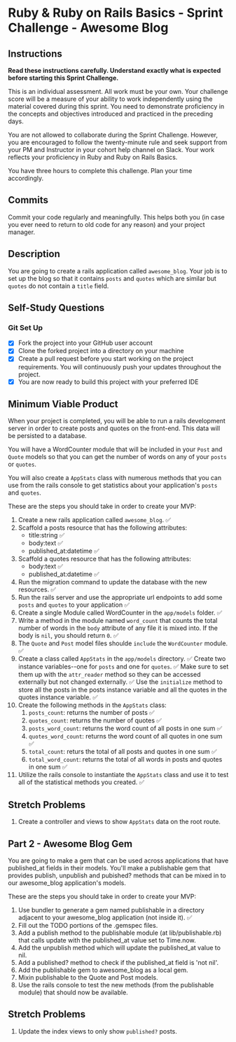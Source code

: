 # Ruby & Ruby on Rails Basics - Sprint Challenge - Awesome Blog

## Instructions

**Read these instructions carefully. Understand exactly what is expected before starting this Sprint Challenge.**

This is an individual assessment. All work must be your own. Your challenge score will be a measure of your ability to work independently using the material covered during this sprint. You need to demonstrate proficiency in the concepts and objectives introduced and practiced in the preceding days.

You are not allowed to collaborate during the Sprint Challenge. However, you are encouraged to follow the twenty-minute rule and seek support from your PM and Instructor in your cohort help channel on Slack. Your work reflects your proficiency in Ruby and Ruby on Rails Basics.

You have three hours to complete this challenge. Plan your time accordingly.

## Commits

Commit your code regularly and meaningfully. This helps both you (in case you ever need to return to old code for any reason) and your project manager.

## Description

You are going to create a rails application called `awesome_blog`. Your job is to set up the blog so that it contains `posts` and `quotes` which are similar but `quotes` do not contain a `title` field.

## Self-Study Questions

### Git Set Up

- [x] Fork the project into your GitHub user account
- [x] Clone the forked project into a directory on your machine
- [x] Create a pull request before you start working on the project requirements. You will continuously push your updates throughout the project.
- [x] You are now ready to build this project with your preferred IDE

## Minimum Viable Product

When your project is completed, you will be able to run a rails development server in order to create posts and quotes on the front-end. This data will be persisted to a database.

You will have a WordCounter module that will be included in your `Post` and `Quote` models so that you can get the number of words on any of your `posts` or `quotes`.

You will also create a `AppStats` class with numerous methods that you can use from the rails console to get statistics about your application's `posts` and `quotes`.

These are the steps you should take in order to create your MVP:

1. Create a new rails application called `awesome_blog`. ✅
2. Scaffold a posts resource that has the following attributes:
   - title:string ✅
   - body:text ✅
   - published_at:datetime ✅
3. Scaffold a quotes resource that has the following attributes:
   - body:text ✅
   - published_at:datetime ✅
4. Run the migration command to update the database with the new resources. ✅
5. Run the rails server and use the appropriate url endpoints to add some `posts` and `quotes` to your application ✅
6. Create a single Module called WordCounter in the `app/models` folder. ✅
7. Write a method in the module named `word_count` that counts the total number of words in the `body` attribute of any file it is mixed into. If the body is `nil`, you should return `0`. ✅
8. The `Quote` and `Post` model files shoulde `include` the `WordCounter` module. ✅
9. Create a class called `AppStats` in the `app/models` directory. ✅ Create two instance variables--one for `posts` and one for `quotes`. ✅ Make sure to set them up with the `attr_reader` method so they can be accessed externally but not changed externally. ✅ Use the `initialize` method to store all the posts in the posts instance variable and all the quotes in the quotes instance variable. ✅
10. Create the following methods in the `AppStats` class:
    1. `posts_count`: returns the number of posts ✅
    2. `quotes_count`: returns the number of quotes ✅
    3. `posts_word_count`: returns the word count of all posts in one sum ✅
    4. `quotes_word_count`: returns the word count of all quotes in one sum ✅
    5. `total_count`: returs the total of all posts and quotes in one sum ✅
    6. `total_word_count`: returns the total of all words in posts and quotes in one sum ✅
11. Utilize the rails console to instantiate the `AppStats` class and use it to test all of the statistical methods you created. ✅

## Stretch Problems

1. Create a controller and views to show `AppStats` data on the root route.

## Part 2 - Awesome Blog Gem

You are going to make a gem that can be used across applications that have published_at fields in their models. You'll make a publishable gem that provides publish, unpublish and pubished? methods that can be mixed in to our awesome_blog application's models.

These are the steps you should take in order to create your MVP:

1. Use bundler to generate a gem named publishable in a directory adjacent to your awesome_blog application (not inside it). ✅
2. Fill out the TODO portions of the .gemspec files.
3. Add a publish method to the publishable module (at lib/publishable.rb) that calls update with the published_at value set to Time.now.
4. Add the unpublish method which will update the published_at value to nil.
5. Add a published? method to check if the published_at field is 'not nil'.
6. Add the publishable gem to awesome_blog as a local gem.
7. Mixin publishable to the Quote and Post models.
8. Use the rails console to test the new methods (from the publishable module) that should now be available.

## Stretch Problems

1. Update the index views to only show `published?` posts.

